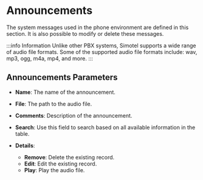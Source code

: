 # Announcements

The system messages used in the phone environment are defined in this section. It is also possible to modify or delete these messages.

:::info Information
Unlike other PBX systems, Simotel supports a wide range of audio file formats. Some of the supported audio file formats include: wav, mp3, ogg, m4a, mp4, and more.
:::

## Announcements Parameters

- **Name**: The name of the announcement.

- **File**: The path to the audio file.

- **Comments**: Description of the announcement.

- **Search**: Use this field to search based on all available information in the table.

- **Details**:
	- **Remove**: Delete the existing record.
	- **Edit**: Edit the existing record.
	- **Play**: Play the audio file.